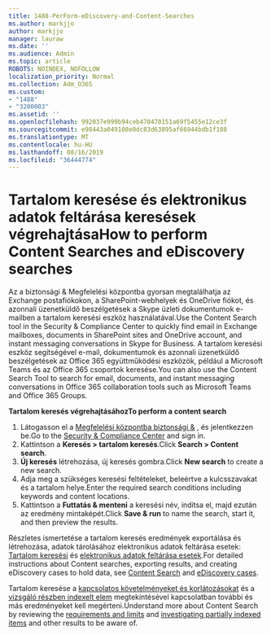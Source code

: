 ```yaml
---
title: 1488-PerForm-eDiscovery-and-Content-Searches
ms.author: markjjo
author: markjjo
manager: lauraw
ms.date: ''
ms.audience: Admin
ms.topic: article
ROBOTS: NOINDEX, NOFOLLOW
localization_priority: Normal
ms.collection: Adm_O365
ms.custom:
- "1488"
- "3200003"
ms.assetid: ''
ms.openlocfilehash: 992037e999b94ceb470470151a69f5455e12ce3f
ms.sourcegitcommit: e98443a049108e0dc83d63895af66944bdb1f108
ms.translationtype: MT
ms.contentlocale: hu-HU
ms.lasthandoff: 08/16/2019
ms.locfileid: "36444774"
---
```

# <a name="how-to-perform-content-searches-and-ediscovery-searches"></a><span data-ttu-id="aa544-102">Tartalom keresése és elektronikus adatok feltárása keresések végrehajtása</span><span class="sxs-lookup"><span data-stu-id="aa544-102">How to perform Content Searches and eDiscovery searches</span></span>

<span data-ttu-id="aa544-103">Az a biztonsági & Megfelelési központba gyorsan megtalálhatja az Exchange postafiókokon, a SharePoint-webhelyek és OneDrive fiókot, és azonnali üzenetküldő beszélgetések a Skype üzleti dokumentumok e-mailben a tartalom keresési eszköz használatával.</span><span class="sxs-lookup"><span data-stu-id="aa544-103">Use the Content Search tool in the Security & Compliance Center to quickly find email in Exchange mailboxes, documents in SharePoint sites and OneDrive account, and instant messaging conversations in Skype for Business.</span></span> <span data-ttu-id="aa544-104">A tartalom keresési eszköz segítségével e-mail, dokumentumok és azonnali üzenetküldő beszélgetések az Office 365 együttműködési eszközök, például a Microsoft Teams és az Office 365 csoportok keresése.</span><span class="sxs-lookup"><span data-stu-id="aa544-104">You can also use the Content Search Tool to search for email, documents, and instant messaging conversations in Office 365 collaboration tools such as Microsoft Teams and Office 365 Groups.</span></span>

<span data-ttu-id="aa544-105">**Tartalom keresés végrehajtásához**</span><span class="sxs-lookup"><span data-stu-id="aa544-105">**To perform a content search**</span></span>

1. <span data-ttu-id="aa544-106">Látogasson el a [Megfelelési központba biztonsági &](https://protection.office.com) , és jelentkezzen be.</span><span class="sxs-lookup"><span data-stu-id="aa544-106">Go to the [Security & Compliance Center](https://protection.office.com) and sign in.</span></span>
2. <span data-ttu-id="aa544-107">Kattintson a **Keresés > tartalom keresés**.</span><span class="sxs-lookup"><span data-stu-id="aa544-107">Click **Search > Content search**.</span></span>
3. <span data-ttu-id="aa544-108">**Új keresés** létrehozása, új keresés gombra.</span><span class="sxs-lookup"><span data-stu-id="aa544-108">Click **New search** to create a new search.</span></span>
4. <span data-ttu-id="aa544-109">Adja meg a szükséges keresési feltételeket, beleértve a kulcsszavakat és a tartalom helye.</span><span class="sxs-lookup"><span data-stu-id="aa544-109">Enter the required search conditions including keywords and content locations.</span></span>  
5. <span data-ttu-id="aa544-110">Kattintson a **Futtatás & menteni** a keresési név, indítsa el, majd ezután az eredmény mintaképét.</span><span class="sxs-lookup"><span data-stu-id="aa544-110">Click **Save & run** to name the search, start it, and then preview the results.</span></span>

<span data-ttu-id="aa544-111">Részletes ismertetése a tartalom keresés eredmények exportálása és létrehozása, adatok tárolásához elektronikus adatok feltárása esetek: [Tartalom keresési](https://docs.microsoft.com/en-us/office365/securitycompliance/content-search) és [elektronikus adatok feltárása esetek](https://docs.microsoft.com/en-us/office365/securitycompliance/ediscovery-cases).</span><span class="sxs-lookup"><span data-stu-id="aa544-111">For detailed instructions about Content searches, exporting results, and creating eDiscovery cases to hold data, see [Content Search](https://docs.microsoft.com/en-us/office365/securitycompliance/content-search) and [eDiscovery cases](https://docs.microsoft.com/en-us/office365/securitycompliance/ediscovery-cases).</span></span>

<span data-ttu-id="aa544-112">Tartalom keresése a [kapcsolatos követelményeket és korlátozásokat](https://docs.microsoft.com/en-us/office365/securitycompliance/limits-for-content-search) és a [vizsgáló részben indexelt elem](https://docs.microsoft.com/en-us/office365/securitycompliance/investigating-partially-indexed-items-in-ediscovery) megtekintésével kapcsolatban további és más eredményeket kell megérteni.</span><span class="sxs-lookup"><span data-stu-id="aa544-112">Understand more about Content Search by reviewing the [requirements and limits](https://docs.microsoft.com/en-us/office365/securitycompliance/limits-for-content-search) and  [investigating partially indexed items](https://docs.microsoft.com/en-us/office365/securitycompliance/investigating-partially-indexed-items-in-ediscovery) and other results to be aware of.</span></span>